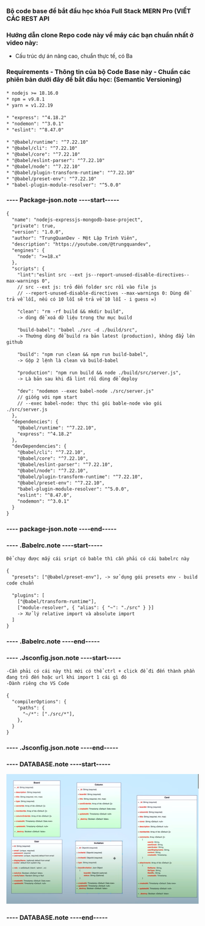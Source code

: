 ### Bộ code base để bắt đầu học khóa Full Stack MERN Pro (VIẾT CÁC REST API 

### Hướng dẫn clone Repo code này về máy các bạn chuẩn nhất ở video này:

- Cấu trúc dự án nâng cao, chuẩn thực tế, có Ba

### Requirements - Thông tin của bộ Code Base này - Chuẩn các phiên bản dưới đây để bắt đầu học: (Semantic Versioning)

```
* nodejs >= 18.16.0
* npm = v9.8.1
* yarn = v1.22.19

* "express": "^4.18.2"
* "nodemon": "^3.0.1"
* "eslint": "^8.47.0"

* "@babel/runtime": "^7.22.10"
* "@babel/cli": "^7.22.10"
* "@babel/core": "^7.22.10"
* "@babel/eslint-parser": "^7.22.10"
* "@babel/node": "^7.22.10"
* "@babel/plugin-transform-runtime": "^7.22.10"
* "@babel/preset-env": "^7.22.10"
* "babel-plugin-module-resolver": "^5.0.0"
```

### ---- Package-json.note ----start-----
```
{
  "name": "nodejs-expressjs-mongodb-base-project",
  "private": true,
  "version": "1.0.0",
  "author": "TrungQuanDev - Một Lập Trình Viên",
  "description": "https://youtube.com/@trungquandev",
  "engines": {
    "node": ">=18.x"
  },
  "scripts": {
    "lint":"eslint src --ext js--report-unused-disable-directives--max-warnings 0",
    // src --ext js: trỏ đến folder src rồi vào file js
    // --report-unused-disable-directives --max-warnings 0: Dùng để trả về lỗi, nếu có 10 lỗi sẽ trả về 10 lỗi - i guess =)

    "clean": "rm -rf build && mkdir build",
    -> dùng để xoá dữ liệu trong thư mục build

    "build-babel": "babel ./src -d ./build/src",
    -> Thường dùng để build ra bản latest (production), không đẩy lên github
   
    "build": "npm run clean && npm run build-babel",
    -> Gộp 2 lệnh là clean và build-babel
   
    "production": "npm run build && node ./build/src/server.js",
    -> Là bản sau khi đã lint rồi dùng để deploy
   
    "dev": "nodemon --exec babel-node ./src/server.js"  
    // giống với npm start
    // --exec babel-node: thực thi gói bable-node vào gói ./src/server.js
  },
  "dependencies": {
    "@babel/runtime": "^7.22.10",
    "express": "^4.18.2"
  },
  "devDependencies": {
    "@babel/cli": "^7.22.10",
    "@babel/core": "^7.22.10",
    "@babel/eslint-parser": "^7.22.10",
    "@babel/node": "^7.22.10",
    "@babel/plugin-transform-runtime": "^7.22.10",
    "@babel/preset-env": "^7.22.10",
    "babel-plugin-module-resolver": "^5.0.0",
    "eslint": "^8.47.0",
    "nodemon": "^3.0.1"
  }
}
```
### ---- package-json.note ----end-----


### ---- .Babelrc.note ----start-----
```
Để chạy được mấy cái sript có bable thì cần phải có cái babelrc này

{
  "presets": ["@babel/preset-env"], -> sử dụng gói presets env - build code chuẩn

  "plugins": [
    ["@babel/transform-runtime"],
    ["module-resolver", { "alias": { "~": "./src" } }]
    -> Xử lý relative import và absolute import
  ]
}
```
### ---- .Babelrc.note ----end-----


### ---- .Jsconfig.json.note ----start-----
```
-Cần phải có cái này thì mới có thể ctrl + click để đi đến thành phần đang trỏ đến hoặc url khi import 1 cái gì đó
-Dành riêng cho VS Code

{
  "compilerOptions": {
    "paths": {
      "~/*": ["./src/*"],
    },
  }
}
```
### ---- .Jsconfig.json.note ----end-----

### ---- DATABASE.note ----start-----
![Alt text](./image/image-database/Screenshot%202025-03-11%20113948.png)
### ---- DATABASE.note ----end-----

